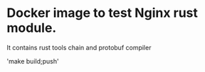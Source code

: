 # Docker image to test Nginx rust module.

It contains rust tools chain and protobuf compiler

'make build;push'
